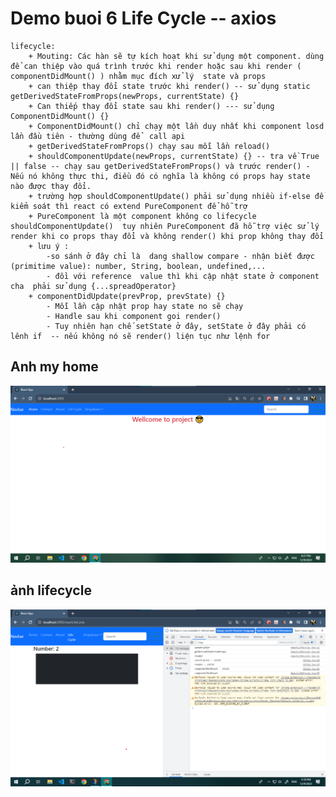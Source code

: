 # Demo buoi 6 Life Cycle -- axios
    lifecycle: 
        + Mouting: Các hàn sẽ tự kích hoạt khi sử dụng một component. dùng để can thiệp vào quá trình trước khi render hoặc sau khi render ( componentDidMount() ) nhằm mục đích xử lý  state và props
        + can thiệp thay đổi state trước khi render() -- sử dụng static getDerivedStateFromProps(newProps, currentState) {}
        + Can thiếp thay đổi state sau khi render() --- sử dụng ComponentDidMount() {}
        + ComponentDidMount() chỉ chạy một lần duy nhất khi component losd lần đầu tiên - thường dùng để  call api
        + getDerivedStateFromProps() chạy sau mỗi lần reload()
        + shouldComponentUpdate(newProps, currentState) {} -- tra về True || false -- chạy sau getDerivedStateFromProps() và trước render() - Nếu nó không thực thi, điều đó có nghĩa là không có props hay state nào được thay đổi.
        + trường hợp shouldComponentUpdate() phải sử dụng nhiều if-else để kiểm soát thì react có extend PureComponent để hỗ trợ
        + PureComponent là một component không co lifecycle shouldComponentUpdate()  tuy nhiên PureComponent đã hỗ trợ việc sử lý render khi co props thay đổi và không render() khi prop không thay đổi
        + lưu ý : 
            -so sánh ở đây chỉ là  dang shallow compare - nhận biết được (primitime value): number, String, boolean, undefined,...
            - đồi với reference  value thì khi cập nhật state ở component cha  phải sử dụng {...spreadOperator}
        + componentDidUpdate(prevProp, prevState) {}
            - Mỗi lần cập nhật prop hay state no sẽ chạy
            - Handle sau khi component goi render() 
            - Tuy nhiên hạn chế setState ở đây, setState ở đây phải có lênh if  -- nếu không nó sẽ render() liện tục như lệnh for

## Anh my home
![...](./images/img_home.png)

## ảnh lifecycle
![...](./images/img_lifecycle.png)